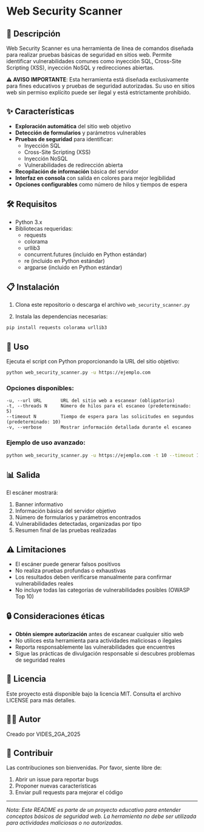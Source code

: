 # Web Security Scanner

## 📝 Descripción

Web Security Scanner es una herramienta de línea de comandos diseñada para realizar pruebas básicas de seguridad en sitios web. Permite identificar vulnerabilidades comunes como inyección SQL, Cross-Site Scripting (XSS), inyección NoSQL y redirecciones abiertas.

**⚠️ AVISO IMPORTANTE**: Esta herramienta está diseñada exclusivamente para fines educativos y pruebas de seguridad autorizadas. Su uso en sitios web sin permiso explícito puede ser ilegal y está estrictamente prohibido.

## ✨ Características

- **Exploración automática** del sitio web objetivo
- **Detección de formularios** y parámetros vulnerables
- **Pruebas de seguridad** para identificar:
  - Inyección SQL
  - Cross-Site Scripting (XSS)
  - Inyección NoSQL
  - Vulnerabilidades de redirección abierta
- **Recopilación de información** básica del servidor
- **Interfaz en consola** con salida en colores para mejor legibilidad
- **Opciones configurables** como número de hilos y tiempos de espera

## 🛠️ Requisitos

- Python 3.x
- Bibliotecas requeridas:
  - requests
  - colorama
  - urllib3
  - concurrent.futures (incluido en Python estándar)
  - re (incluido en Python estándar)
  - argparse (incluido en Python estándar)

## 📋 Instalación

1. Clona este repositorio o descarga el archivo `web_security_scanner.py`

2. Instala las dependencias necesarias:

```bash
pip install requests colorama urllib3
```

## 🚀 Uso

Ejecuta el script con Python proporcionando la URL del sitio objetivo:

```bash
python web_security_scanner.py -u https://ejemplo.com
```

### Opciones disponibles:

```
-u, --url URL       URL del sitio web a escanear (obligatorio)
-t, --threads N     Número de hilos para el escaneo (predeterminado: 5)
--timeout N         Tiempo de espera para las solicitudes en segundos (predeterminado: 10)
-v, --verbose       Mostrar información detallada durante el escaneo
```

### Ejemplo de uso avanzado:

```bash
python web_security_scanner.py -u https://ejemplo.com -t 10 --timeout 15 -v
```

## 📊 Salida

El escáner mostrará:

1. Banner informativo
2. Información básica del servidor objetivo
3. Número de formularios y parámetros encontrados
4. Vulnerabilidades detectadas, organizadas por tipo
5. Resumen final de las pruebas realizadas

## ⚠️ Limitaciones

- El escáner puede generar falsos positivos
- No realiza pruebas profundas o exhaustivas
- Los resultados deben verificarse manualmente para confirmar vulnerabilidades reales
- No incluye todas las categorías de vulnerabilidades posibles (OWASP Top 10)

## 🔒 Consideraciones éticas

- **Obtén siempre autorización** antes de escanear cualquier sitio web
- No utilices esta herramienta para actividades maliciosas o ilegales
- Reporta responsablemente las vulnerabilidades que encuentres
- Sigue las prácticas de divulgación responsable si descubres problemas de seguridad reales

## 📜 Licencia

Este proyecto está disponible bajo la licencia MIT. Consulta el archivo LICENSE para más detalles.

## 👨‍💻 Autor

Creado por VIDES_2GA_2025

## 🤝 Contribuir

Las contribuciones son bienvenidas. Por favor, siente libre de:

1. Abrir un issue para reportar bugs
2. Proponer nuevas características
3. Enviar pull requests para mejorar el código

---

*Nota: Este README es parte de un proyecto educativo para entender conceptos básicos de seguridad web. La herramienta no debe ser utilizada para actividades maliciosas o no autorizadas.*